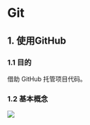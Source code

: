 # Git

## 1. 使用GitHub

### 1.1 目的

借助 GitHub 托管项目代码。

### 1.2 基本概念

![](https://upload-images.jianshu.io/upload_images/19680844-049c62ff697210d5.png?imageMogr2/auto-orient/strip|imageView2/2/w/1240)